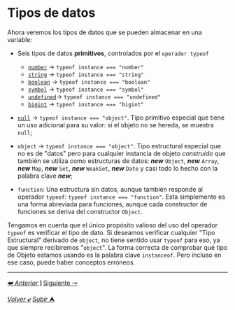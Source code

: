 # Tipos de datos

Ahora veremos los tipos de datos que se pueden almacenar en una variable:

* Seis tipos de datos **primitivos**, controlados por el `operador typeof`

    * [`number`](003.1_number.md)     -> ``typeof instance === "number"``
    * [`string`](003.2_strings.md)    -> ``typeof instance === "string"``
    * [`boolean`](003.3_booleanos.md) -> ``typeof instance === "boolean"``
    * [`symbol`](#symbol)      -> ``typeof instance === "symbol"``
    * [`undefined`](#undefined)-> ``typeof instance === "undefined"``
    * [`bigint`](#bigint)      -> ``typeof instance === "bigint"``

* [`null`]() -> ``typeof instance === "object"``. Tipo primitivo especial que tiene un uso adicional para su valor: si el objeto no se hereda, se muestra `null`;

* ``object`` -> ``typeof instance === "object"``. Tipo estructural especial que no es de "datos" pero para cualquier instancia de objeto *construido* que también se utiliza como estructuras de datos: ***new*** `Object`, ***new*** `Array`, ***new*** `Map`, ***new*** `Set`, ***new*** `WeakSet`, ***new*** `Date` y casi todo lo hecho con la palabra clave ***new***;

* `function`: Una estructura sin datos, aunque también responde al operador `typeof`: `typeof instance === "function"`. Esta simplemente es una forma abreviada para funciones, aunque cada constructor de funciones se deriva del constructor `Object`.

Tengamos en cuenta que el único propósito valioso del uso del operador `typeof` es verificar el tipo de dato. Si deseamos verificar cualquier "Tipo Estructural" derivado de `object`, no tiene sentido usar ``typeof`` para eso, ya que siempre recibiremos "``object``". La forma correcta de comprobar qué tipo de Objeto estamos usando es la palabra clave `instanceof`. Pero incluso en ese caso, puede haber conceptos erróneos.



---

[**&#11176;** *Anterior* &#11007;](/JavaScript/TeoriaJS/002.1_constantes.md "Constantes") 
[Siguiente **&#129042;**](/JavaScript/TeoriaJS/003.1_number.md "Number (números)")

[*Volver* **&ldca;**](/JavaScript/TeoriaJS/README.md "Regresar a página Principal") 
[*Subir* **&#11165;**](# "Ir al título")